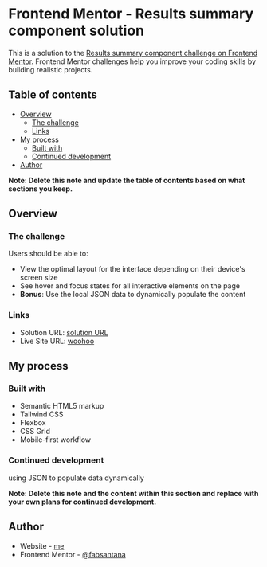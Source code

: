 # Frontend Mentor - Results summary component solution

This is a solution to the [Results summary component challenge on Frontend Mentor](https://www.frontendmentor.io/challenges/results-summary-component-CE_K6s0maV). Frontend Mentor challenges help you improve your coding skills by building realistic projects. 

## Table of contents

- [Overview](#overview)
  - [The challenge](#the-challenge)
  - [Links](#links)
- [My process](#my-process)
  - [Built with](#built-with)
  - [Continued development](#continued-development)
- [Author](#author)

**Note: Delete this note and update the table of contents based on what sections you keep.**

## Overview

### The challenge

Users should be able to:

- View the optimal layout for the interface depending on their device's screen size
- See hover and focus states for all interactive elements on the page
- **Bonus**: Use the local JSON data to dynamically populate the content

### Links

- Solution URL: [solution URL](https://www.frontendmentor.io/solutions/first-time-using-tailwind-cli-t58JYjrNXX)
- Live Site URL: [woohoo](https://fabsantana.github.io/results-summary-component-main/)

## My process

### Built with

- Semantic HTML5 markup
- Tailwind CSS
- Flexbox
- CSS Grid
- Mobile-first workflow


### Continued development

using JSON to populate data dynamically

**Note: Delete this note and the content within this section and replace with your own plans for continued development.**


## Author

- Website - [me](https://fabriciosantana.dev)
- Frontend Mentor - [@fabsantana](https://www.frontendmentor.io/profile/fabsantana)
